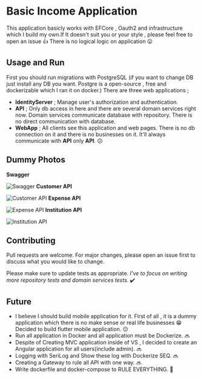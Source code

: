 

# Basic Income Application

This application basicly works with EFCore , Oauth2 and infrastructure which I build my own.If It doesn't suit you or your style , please feel free to open an issue :+1: There is no logical logic on application :stuck_out_tongue:

## Usage and Run

First you should run migrations with PostgreSQL (if you want to change DB just install any DB you want. Postgre is a open-source , free and dockerizable which I ran it on docker.) There are three web applications ;

 - **IdentityServer** ; Manage user's authorization and authentication.
 - **API** ; Only db access in here and there are several domain services right now. Domain services communicate database with repository. There is no direct communication with database.
 - **WebApp** ; All clients see this application and web pages. There is no db connection on it and there is no businesses on it. It'll always communicate with **API** only **API**. :confused:
 ## Dummy Photos 
 **Swagger**
 
![Swagger](https://user-images.githubusercontent.com/20838613/99772286-89be6600-2b1b-11eb-828a-608a352e7d76.png)
**Customer API**

![Customer API](https://user-images.githubusercontent.com/20838613/99772351-a5c20780-2b1b-11eb-977a-0e2a3318837b.png)
**Expense API**

![Expense API](https://user-images.githubusercontent.com/20838613/99772411-c7bb8a00-2b1b-11eb-8fc9-941b74928205.png)
**Institution API**

![Institution API](https://user-images.githubusercontent.com/20838613/99772449-dbff8700-2b1b-11eb-92ce-0cfe0a389c7c.png)
## Contributing
Pull requests are welcome. For major changes, please open an issue first to discuss what you would like to change.

Please make sure to update tests as appropriate. *I've to focus on writing more repository tests and domain services tests.*   :heavy_check_mark:

## Future
  - I believe I should build mobile application for it. First of all , it is a dummy application which there is no make sense or real life businesses :grin: Decided to build flutter mobile application.   :confused:
  - Run all application in Docker and all application must be Dockerize.  :soon:
  - Despite of Creating MVC application inside of VS , I decided to create an Angular application for all users(include admin). :soon:
  - Logging with SeriLog and Show these log with Dockerize SEQ.   :soon:
  - Creating a Gateway to rule all API with one way.   :soon:
  - Write dockerfile and docker-compose to RULE EVERYTHING.   :beer:
